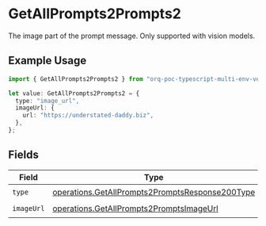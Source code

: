 # GetAllPrompts2Prompts2

The image part of the prompt message. Only supported with vision models.

## Example Usage

```typescript
import { GetAllPrompts2Prompts2 } from "orq-poc-typescript-multi-env-version/models/operations";

let value: GetAllPrompts2Prompts2 = {
  type: "image_url",
  imageUrl: {
    url: "https://understated-daddy.biz",
  },
};
```

## Fields

| Field                                                                                                              | Type                                                                                                               | Required                                                                                                           | Description                                                                                                        |
| ------------------------------------------------------------------------------------------------------------------ | ------------------------------------------------------------------------------------------------------------------ | ------------------------------------------------------------------------------------------------------------------ | ------------------------------------------------------------------------------------------------------------------ |
| `type`                                                                                                             | [operations.GetAllPrompts2PromptsResponse200Type](../../models/operations/getallprompts2promptsresponse200type.md) | :heavy_check_mark:                                                                                                 | N/A                                                                                                                |
| `imageUrl`                                                                                                         | [operations.GetAllPrompts2PromptsImageUrl](../../models/operations/getallprompts2promptsimageurl.md)               | :heavy_check_mark:                                                                                                 | N/A                                                                                                                |